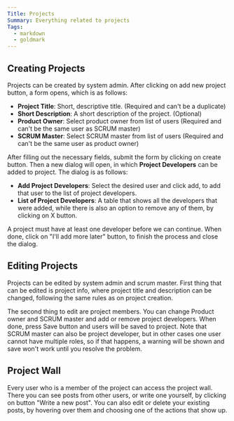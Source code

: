 ```yaml
---
Title: Projects
Summary: Everything related to projects
Tags:
  - markdown
  - goldmark
---
```


## Creating Projects

Projects can be created by system admin. After clicking on add new project button, a form opens, which is as follows:

- **Project Title**: Short, descriptive title. (Required and can't be a duplicate)
- **Short Description**: A short description of the project. (Optional)
- **Product Owner**: Select product owner from list of users (Required and can't be the same user as SCRUM master)
- **SCRUM Master**: Select SCRUM master from list of users (Required and can't be the same user as product owner)

After filling out the necessary fields, submit the form by clicking on create button. Then a new dialog will open, in which **Project Developers** can be added to project. The dialog is as follows:

- **Add Project Developers**: Select the desired user and click add, to add that user to the list of project developers.
- **List of Project Developers**: A table that shows all the developers that were added, while there is also an option to remove any of them, by clicking on X button.

A project must have at least one developer before we can continue. When done, click on "I'll add more later" button, to finish the process and close the dialog.

## Editing Projects

Projects can be edited by system admin and scrum master. First thing that can be edited is project info, where project title and description can be changed, following the same rules as on project creation.

The second thing to edit are project members. You can change Product owner and SCRUM master and add or remove project developers. When done, press Save button and users will be saved to project. Note that SCRUM master can also be project developer, but in other cases one user cannot have multiple roles, so if that happens, a warning will be shown and save won't work until you resolve the problem.

## Project Wall

Every user who is a member of the project can access the project wall. There you can see posts from other users, or write one yourself, by clicking on button "Write a new post". You can also edit or delete your existing posts, by hovering over them and choosing one of the actions that show up.